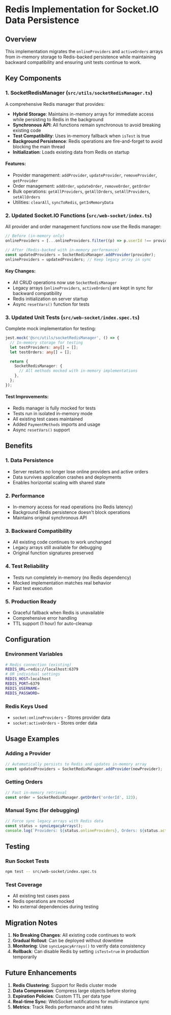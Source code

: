 # Redis Implementation for Socket.IO Data Persistence

## Overview

This implementation migrates the `onlineProviders` and `activeOrders` arrays from in-memory storage to Redis-backed persistence while maintaining backward compatibility and ensuring unit tests continue to work.

## Key Components

### 1. SocketRedisManager (`src/utils/socketRedisManager.ts`)

A comprehensive Redis manager that provides:

- **Hybrid Storage**: Maintains in-memory arrays for immediate access while persisting to Redis in the background
- **Synchronous API**: All functions remain synchronous to avoid breaking existing code
- **Test Compatibility**: Uses in-memory fallback when `isTest` is true
- **Background Persistence**: Redis operations are fire-and-forget to avoid blocking the main thread
- **Initialization**: Loads existing data from Redis on startup

#### Features:

- Provider management: `addProvider`, `updateProvider`, `removeProvider`, `getProvider`
- Order management: `addOrder`, `updateOrder`, `removeOrder`, `getOrder`
- Bulk operations: `getAllProviders`, `getAllOrders`, `setAllProviders`, `setAllOrders`
- Utilities: `clearAll`, `syncToRedis`, `getInMemoryData`

### 2. Updated Socket.IO Functions (`src/web-socket/index.ts`)

All provider and order management functions now use the Redis manager:

```typescript
// Before (in-memory only)
onlineProviders = [...onlineProviders.filter((p) => p.userId !== provider.userId), provider];

// After (Redis-backed with in-memory performance)
const updatedProviders = SocketRedisManager.addProvider(provider);
onlineProviders = updatedProviders; // Keep legacy array in sync
```

#### Key Changes:

- All CRUD operations now use `SocketRedisManager`
- Legacy arrays (`onlineProviders`, `activeOrders`) are kept in sync for backward compatibility
- Redis initialization on server startup
- Async `resetVars()` function for tests

### 3. Updated Unit Tests (`src/web-socket/index.spec.ts`)

Complete mock implementation for testing:

```typescript
jest.mock('@src/utils/socketRedisManager', () => {
  // In-memory storage for testing
  let testProviders: any[] = [];
  let testOrders: any[] = [];

  return {
    SocketRedisManager: {
      // All methods mocked with in-memory implementations
    },
  };
});
```

#### Test Improvements:

- Redis manager is fully mocked for tests
- Tests run in isolated in-memory mode
- All existing test cases maintained
- Added `PaymentMethods` imports and usage
- Async `resetVars()` support

## Benefits

### 1. **Data Persistence**

- Server restarts no longer lose online providers and active orders
- Data survives application crashes and deployments
- Enables horizontal scaling with shared state

### 2. **Performance**

- In-memory access for read operations (no Redis latency)
- Background Redis persistence doesn't block operations
- Maintains original synchronous API

### 3. **Backward Compatibility**

- All existing code continues to work unchanged
- Legacy arrays still available for debugging
- Original function signatures preserved

### 4. **Test Reliability**

- Tests run completely in-memory (no Redis dependency)
- Mocked implementation matches real behavior
- Fast test execution

### 5. **Production Ready**

- Graceful fallback when Redis is unavailable
- Comprehensive error handling
- TTL support (1 hour) for auto-cleanup

## Configuration

### Environment Variables

```bash
# Redis connection (existing)
REDIS_URL=redis://localhost:6379
# OR individual settings
REDIS_HOST=localhost
REDIS_PORT=6379
REDIS_USERNAME=
REDIS_PASSWORD=
```

### Redis Keys Used

- `socket:onlineProviders` - Stores provider data
- `socket:activeOrders` - Stores order data

## Usage Examples

### Adding a Provider

```typescript
// Automatically persists to Redis and updates in-memory array
const updatedProviders = SocketRedisManager.addProvider(newProvider);
```

### Getting Orders

```typescript
// Fast in-memory retrieval
const order = SocketRedisManager.getOrder('orderId', 123);
```

### Manual Sync (for debugging)

```typescript
// Force sync legacy arrays with Redis data
const status = syncLegacyArrays();
console.log(`Providers: ${status.onlineProviders}, Orders: ${status.activeOrders}`);
```

## Testing

### Run Socket Tests

```bash
npm test -- src/web-socket/index.spec.ts
```

### Test Coverage

- All existing test cases pass
- Redis operations are mocked
- No external dependencies during testing

## Migration Notes

1. **No Breaking Changes**: All existing code continues to work
2. **Gradual Rollout**: Can be deployed without downtime
3. **Monitoring**: Use `syncLegacyArrays()` to verify data consistency
4. **Rollback**: Can disable Redis by setting `isTest=true` in production temporarily

## Future Enhancements

1. **Redis Clustering**: Support for Redis cluster mode
2. **Data Compression**: Compress large objects before storing
3. **Expiration Policies**: Custom TTL per data type
4. **Real-time Sync**: WebSocket notifications for multi-instance sync
5. **Metrics**: Track Redis performance and hit rates
